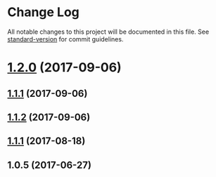 # Change Log

All notable changes to this project will be documented in this file. See [standard-version](https://github.com/conventional-changelog/standard-version) for commit guidelines.

<a name="1.2.0"></a>
# [1.2.0](https://github.com/fivunlm/vinkel/compare/v1.1.2...v1.2.0) (2017-09-06)



<a name="1.1.1"></a>
## [1.1.1](https://github.com/fivunlm/vinkel/compare/v1.1.2...v1.1.1) (2017-09-06)



<a name="1.1.2"></a>
## [1.1.2](https://github.com/fivunlm/vinkel/compare/v1.1.1...v1.1.2) (2017-09-06)



<a name="1.1.1"></a>
## [1.1.1](https://github.com/fivunlm/vinkel/compare/v1.0.5...v1.1.1) (2017-08-18)



<a name="1.0.5"></a>
## 1.0.5 (2017-06-27)
